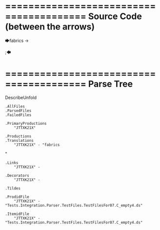 ========================================
Source Code (between the arrows)
========================================

🡆fabrics
<SIrifQYp>
-> 

;🡄

========================================
Parse Tree
========================================
DescribeUnfold

    .AllFiles
    .ParsedFiles
    .FailedFiles

    .PrimaryProductions
        "JTTXK21X" 

    .Productions
    .Translations
        "JTTXK21X" - "fabrics
<SIrifQYp>"

    .Links
        "JTTXK21X" - 

    .Decorators
        "JTTXK21X" - 

    .Tildes

    .ProdidFile
        "JTTXK21X" - "Tests.Integration.Parser.TestFiles.TestFilesFor07.C_empty4.ds"

    .ItemidFile
        "JTTXK21X" - "Tests.Integration.Parser.TestFiles.TestFilesFor07.C_empty4.ds"

